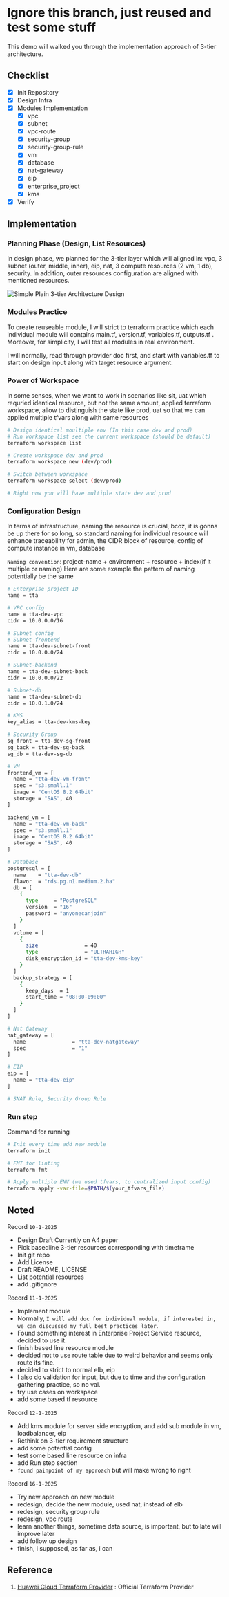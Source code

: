 # Ignore this branch, just reused and test some stuff

This demo will walked you through the implementation approach of 3-tier architecture.

## Checklist

- [x] Init Repository
- [x] Design Infra
- [x] Modules Implementation
  - [x] vpc
  - [x] subnet
  - [x] vpc-route
  - [x] security-group
  - [x] security-group-rule
  - [x] vm
  - [x] database
  - [x] nat-gateway
  - [x] eip
  - [x] enterprise_project
  - [x] kms
- [x] Verify

## Implementation

### Planning Phase (Design, List Resources)

In design phase, we planned for the 3-tier layer which will aligned in:
vpc, 3 subnet (outer, middle, inner), eip, nat, 3 compute resources (2 vm, 1 db),
security. In addition, outer resources configuration are aligned with mentioned resources.

![Simple Plain 3-tier Architecture Design](./design/tta-demo-diagram.png)

### Modules Practice

To create reuseable module, I will strict to terraform practice which each individual module will 
contains main.tf, version.tf, variables.tf, outputs.tf . Moreover, for simplicity, I will test all modules in real environment.

I will normally, read through provider doc first, and start with variables.tf to start on design input along with target resource argument.

### Power of Workspace

In some senses, when we want to work in scenarios like sit, uat which requried identical resource, but not the same amount, applied terraform workspace, allow to distinguish the state like prod, uat so that we can applied multiple tfvars along with same resources

```sh
# Design identical moultiple env (In this case dev and prod)
# Run workspace list see the current workspace (should be default)
terraform workspace list

# Create workspace dev and prod
terraform workspace new (dev/prod)

# Switch between workspace
terraform workspace select (dev/prod)

# Right now you will have multiple state dev and prod
```
### Configuration Design
In terms of infrastructure, naming the resource is crucial, bcoz, it is gonna be up there for so long, so standard naming for individual resource will enhance traceability for admin, the CIDR block of resource, config of compute instance in vm, database

```Naming convention```: project-name + environment + resource + index(if it multiple or naming) Here are some example the pattern of naming potentially be the same

```sh
# Enterprise project ID
name = tta

# VPC config
name = tta-dev-vpc
cidr = 10.0.0.0/16

# Subnet config
# Subnet-frontend
name = tta-dev-subnet-front
cidr = 10.0.0.0/24

# Subnet-backend
name = tta-dev-subnet-back
cidr = 10.0.0.0/22

# Subnet-db
name = tta-dev-subnet-db
cidr = 10.0.1.0/24

# KMS
key_alias = tta-dev-kms-key

# Security Group
sg_front = tta-dev-sg-front
sg_back = tta-dev-sg-back
sg_db = tta-dev-sg-db

# VM
frontend_vm = [
  name = "tta-dev-vm-front"
  spec = "s3.small.1"
  image = "CentOS 8.2 64bit"
  storage = "SAS", 40
]

backend_vm = [
  name = "tta-dev-vm-back"
  spec = "s3.small.1"
  image = "CentOS 8.2 64bit"
  storage = "SAS", 40
]

# Database
postgresql = [
  name    = "tta-dev-db"
  flavor  = "rds.pg.n1.medium.2.ha"
  db = [
    {
      type     = "PostgreSQL"
      version  = "16"
      password = "anyonecanjoin"
    }
  ]
  volume = [
    {
      size               = 40
      type               = "ULTRAHIGH"
      disk_encryption_id = "tta-dev-kms-key"
    }
  ]
  backup_strategy = [
    {
      keep_days  = 1
      start_time = "08:00-09:00"
    }
  ]
]

# Nat Gateway
nat_gateway = [
  name               = "tta-dev-natgateway"
  spec               = "1"
]

# EIP
eip = [
  name = "tta-dev-eip"
]

# SNAT Rule, Security Group Rule

```
### Run step

Command for running
```sh
# Init every time add new module
terraform init

# FMT for linting
terraform fmt

# Apply multiple ENV (we used tfvars, to centralized input config)
terraform apply -var-file=$PATH/$(your_tfvars_file)
```


## Noted
Record ``` 10-1-2025 ``` 
- Design Draft Currently on A4 paper
- Pick basedline 3-tier resources corresponding with timeframe
- Init git repo
- Add License
- Draft README, LICENSE
- List potential resources
- add .gitignore

Record ``` 11-1-2025 ```
- Implement module
- Normally, ```I will add doc for individual module, if interested in, we can discussed my full best practices later```.
- Found something interest in Enterprise Project Service resource, decided to use it.
- finish based line resource module
- decided not to use route table due to weird behavior and seems only route its fine.
- decided to strict to normal elb, eip
- I also do validation for input, but due to time and the configuration gathering practice, so no val.
- try use cases on workspace
- add some based tf resource

Record ``` 12-1-2025 ```
- Add kms module for server side encryption, and add sub module in vm, loadbalancer, eip
- Rethink on 3-tier requirement structure
- add some potential config
- test some based line resource on infra
- add Run step section
- ```found painpoint of my approach``` but will make wrong to right

Record ``` 16-1-2025 ```
- Try new approach on new module
- redesign, decide the new module, used nat, instead of elb
- redesign, security group rule
- redesign, vpc route
- learn another things, sometime data source, is important, but to late will improve later
- add follow up design
- finish, i supposed, as far as, i can

## Reference

1. [Huawei Cloud Terraform Provider](https://registry.terraform.io/providers/huaweicloud/huaweicloud/latest/docs) : Official Terraform Provider
